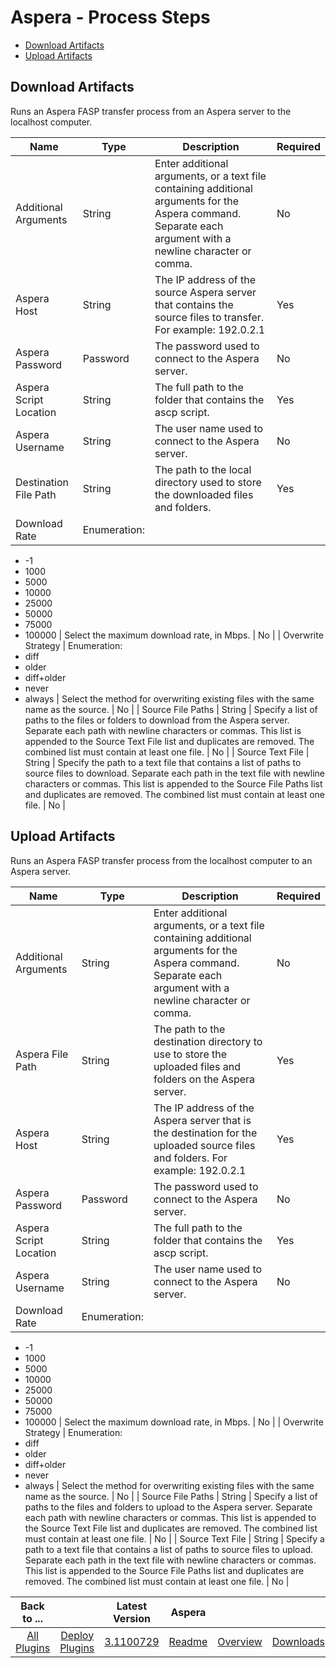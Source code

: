 
# Aspera - Process Steps

* [Download Artifacts](#download_artifacts)
* [Upload Artifacts](#upload_artifacts)


## Download Artifacts

Runs an Aspera FASP transfer process from an Aspera server to the localhost computer.


| Name | Type | Description                                                                                                          | Required |
| ---- | ---- | -------------------------------------------------------------------------------------------------------------------- | -------- |
| Additional Arguments | String | Enter additional arguments, or a text file containing additional arguments for the Aspera command. Separate each argument with a newline character or comma. | No |
| Aspera Host | String | The IP address of the source Aspera server that contains the source files to transfer. For example: 192.0.2.1 | Yes |
| Aspera Password | Password | The password used to connect to the Aspera server. | No |
| Aspera Script Location | String | The full path to the folder that contains the ascp script. | Yes |
| Aspera Username | String | The user name used to connect to the Aspera server. | No |
| Destination File Path | String | The path to the local directory used to store the downloaded files and folders. | Yes |
| Download Rate | Enumeration:
* -1
* 1000
* 5000
* 10000
* 25000
* 50000
* 75000
* 100000
| Select the maximum download rate, in Mbps. | No |
| Overwrite Strategy | Enumeration:
* diff
* older
* diff+older
* never
* always
| Select the method for overwriting existing files with the same name as the source. | No |
| Source File Paths | String | Specify a list of paths to the files or folders to download from the Aspera server. Separate each path with newline characters or commas. This list is appended to the Source Text File list and duplicates are removed. The combined list must contain at least one file. | No |
| Source Text File | String | Specify the path to a text file that contains a list of paths to source files to download. Separate each path in the text file with newline characters or commas. This list is appended to the Source File Paths list and duplicates are removed. The combined list must contain at least one file. | No |



## Upload Artifacts

Runs an Aspera FASP transfer process from the localhost computer to an Aspera server.


| Name | Type | Description                                                                                                          | Required |
| ---- | ---- | -------------------------------------------------------------------------------------------------------------------- | -------- |
| Additional Arguments | String | Enter additional arguments, or a text file containing additional arguments for the Aspera command. Separate each argument with a newline character or comma. | No |
| Aspera File Path | String | The path to the destination directory to use to store the uploaded files and folders on the Aspera server. | Yes |
| Aspera Host | String | The IP address of the Aspera server that is the destination for the uploaded source files and folders. For example: 192.0.2.1 | Yes |
| Aspera Password | Password | The password used to connect to the Aspera server. | No |
| Aspera Script Location | String | The full path to the folder that contains the ascp script. | Yes |
| Aspera Username | String | The user name used to connect to the Aspera server. | No |
| Download Rate | Enumeration:
* -1
* 1000
* 5000
* 10000
* 25000
* 50000
* 75000
* 100000
| Select the maximum download rate, in Mbps. | No |
| Overwrite Strategy | Enumeration:
* diff
* older
* diff+older
* never
* always
| Select the method for overwriting existing files with the same name as the source. | No |
| Source File Paths | String | Specify a list of paths to the files and folders to upload to the Aspera server. Separate each path with newline characters or commas. This list is appended to the Source Text File list and duplicates are removed. The combined list must contain at least one file. | No |
| Source Text File | String | Specify a path to a text file that contains a list of paths to source files to upload. Separate each path in the text file with newline characters or commas. This list is appended to the Source File Paths list and duplicates are removed. The combined list must contain at least one file. | No |




|Back to ...||Latest Version|Aspera |||
| :---: | :---: | :---: | :---: | :---: | :---: |
|[All Plugins](../../index.md)|[Deploy Plugins](../README.md)|[3.1100729](https://raw.githubusercontent.com/UrbanCode/IBM-UCD-PLUGINS/main/files/aspera/aspera-3.1100729.zip)|[Readme](README.md)|[Overview](overview.md)|[Downloads](downloads.md)|
